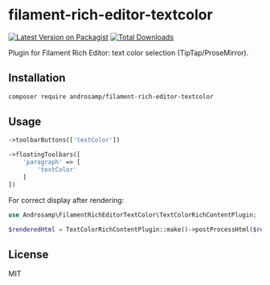 # filament-rich-editor-textcolor
[![Latest Version on Packagist](https://img.shields.io/packagist/v/androsamp/filament-rich-editor-textcolor.svg?style=flat-square)](https://packagist.org/packages/androsamp/filament-rich-editor-textcolor)
[![Total Downloads](https://img.shields.io/packagist/dt/androsamp/filament-rich-editor-textcolor.svg?style=flat-square)](https://packagist.org/packages/androsamp/filament-rich-editor-textcolor)

Plugin for Filament Rich Editor: text color selection (TipTap/ProseMirror).

## Installation

```bash
composer require androsamp/filament-rich-editor-textcolor
```

## Usage

```php
->toolbarButtons(['textColor'])
```
```php
->floatingToolbars([
    'paragraph' => [
        'textColor'
    ]
])
```
For correct display after rendering:
```php
use Androsamp\FilamentRichEditorTextColor\TextColorRichContentPlugin;

$renderedHtml = TextColorRichContentPlugin::make()->postProcessHtml($renderedHtml);
```

## License

MIT

